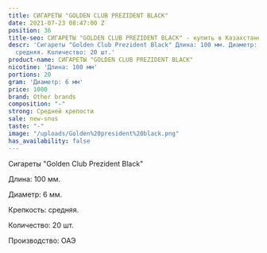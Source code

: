```yaml
---
title: СИГАРЕТЫ "GOLDEN CLUB PREZIDENT BLACK"
date: 2021-07-23 08:47:00 Z
position: 36
title-seo: СИГАРЕТЫ "GOLDEN CLUB PREZIDENT BLACK" - купить в Казахстане
descr: 'Сигареты "Golden Club Prezident Black" Длина: 100 мм. Диаметр: 6 мм. Крепкость:
  средняя. Количество: 20 шт.'
product-name: СИГАРЕТЫ "GOLDEN CLUB PREZIDENT BLACK"
nicotine: 'Длина: 100 мм'
portions: 20
gram: 'Диаметр: 6 мм'
price: 1000
brand: Other brands
composition: "-"
strong: Средней крепости
sale: new-snus
taste: "-"
image: "/uploads/Golden%20president%20black.png"
has_availability: false
---
```


Сигареты "Golden Club Prezident Black"

Длина: 100 мм.

Диаметр: 6 мм.

Крепкость: средняя.

Количество: 20 шт.

Производство: ОАЭ